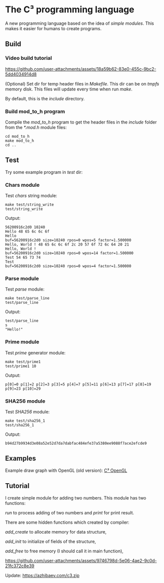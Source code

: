 # The C³ programming language

A new programming language based on the idea of *simple modules*. This makes it easier for humans to create programs.

## Build

### Video build tutorial

https://github.com/user-attachments/assets/18a59b62-83e0-455c-9bc2-5dd4034914d8

(Optional) Set dir for temp header files in _Makefile_. This dir can be on _tmpfs_ memory disk. This files will update every time when run _make_.

By default, this is the _include_ directory.

### Build mod_to_h program

Compile the _mod_to_h_ program to get the header files in the _include_ folder from the _*.mod.h_ module files:
```
cd mod_to_h
make mod_to_h
cd ..
```

## Test

Try some example program in _test_ dir:

### Chars module

Test _chars_ string module:
```
make test/string_write
test/string_write
```
Output:
```
56200916c2d0 10240
Hello 48 65 6c 6c 6f 
Hello
buf=56200916c2d0 size=10240 rpos=0 wpos=5 factor=1.500000 
Hello, World ! 48 65 6c 6c 6f 2c 20 57 6f 72 6c 64 20 21 
Hello, World !
buf=56200916c2d0 size=10240 rpos=0 wpos=14 factor=1.500000 
Test 54 65 73 74 
Test
buf=56200916c2d0 size=10240 rpos=0 wpos=4 factor=1.500000 
```

### Parse module

Test _parse_ module:
```
make test/parse_line
test/parse_line
```
Output:
```
test/parse_line
s
"Hello!"
```

### Prime module

Test _prime_ generator module:
```
make test/prime1
test/prime1 10
```
Output:
```
p[0]=0 p[1]=2 p[2]=3 p[3]=5 p[4]=7 p[5]=11 p[6]=13 p[7]=17 p[8]=19 p[9]=23 p[10]=29
```

### SHA256 module

Test _SHA256_ module:
```
make test/sha256_1
test/sha256_1
```
Output:
```
b94d27b9934d3e08a52e52d7da7dabfac484efe37a5380ee9088f7ace2efcde9
```

## Examples

Example draw graph with OpenGL (old version): [C³ OpenGL](https://github.com/azhibaev/c3_opengl)

## Tutorial

I create simple module for adding two numbers. This module has two functions:

_run_ to process adding of two numbers and _print_ for print result.

There are some hidden functions which created by compiler:

_add_create_ to allocate memory for data structure,

_add_init_ to initialize of fields of the structure,

_add_free_ to free memory (I should call it in main function),


https://github.com/user-attachments/assets/9746798d-5e06-4ae2-9c0d-21fc372c8e39


Update: https://azhibaev.com/c3.zip
